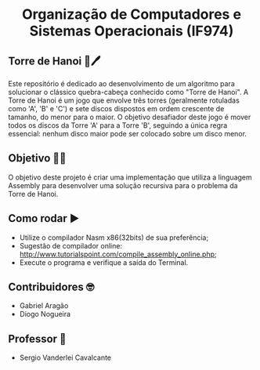 <h1 align="center"> Organização de Computadores e Sistemas Operacionais (IF974) </h1>

## Torre de Hanoi :memo:🖊️
Este repositório é dedicado ao desenvolvimento de um algoritmo para solucionar o clássico quebra-cabeça conhecido como "Torre de Hanoi". A Torre de Hanoi é um jogo que envolve três torres (geralmente rotuladas como 'A', 'B' e 'C') e sete discos dispostos em ordem crescente de tamanho, do menor para o maior. O objetivo desafiador deste jogo é mover todos os discos da Torre 'A' para a Torre 'B', seguindo a única regra essencial: nenhum disco maior pode ser colocado sobre um disco menor.

## Objetivo 🗿🍷
O objetivo deste projeto é criar uma implementação que utiliza a linguagem Assembly para desenvolver uma solução recursiva para o problema da Torre de Hanoi.

## Como rodar :arrow_forward:
- Utilize o compilador Nasm x86(32bits) de sua preferência;
- Sugestão de compilador online: http://www.tutorialspoint.com/compile_assembly_online.php;
- Execute o programa e verifique a saída do Terminal.

## Contribuidores 🤓
 - Gabriel Aragão
 - Diogo Nogueira

## Professor 📏
 - Sergio Vanderlei Cavalcante
